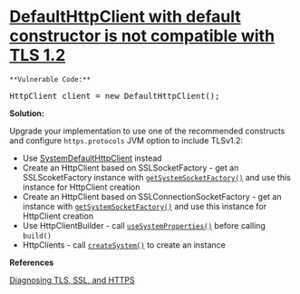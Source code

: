 # [DefaultHttpClient with default constructor is not compatible with TLS 1.2](https://find-sec-bugs.github.io/bugs.htm#DEFAULT_HTTP_CLIENT)

    **Vulnerable Code:**  

<pre>HttpClient client = new DefaultHttpClient();</pre>

**Solution:**  

Upgrade your implementation to use one of the recommended constructs and configure `https.protocols` JVM option to include TLSv1.2:

*   Use [SystemDefaultHttpClient](https://hc.apache.org/httpcomponents-client-ga/httpclient/apidocs/org/apache/http/impl/client/SystemDefaultHttpClient.html) instead
*   Create an HttpClient based on SSLSocketFactory - get an SSLScoketFactory instance with [`getSystemSocketFactory()`](https://hc.apache.org/httpcomponents-client-ga/httpclient/apidocs/org/apache/http/conn/ssl/SSLSocketFactory.html#getSystemSocketFactory()) and use this instance for HttpClient creation
*   Create an HttpClient based on SSLConnectionSocketFactory - get an instance with [`getSystemSocketFactory()`](https://hc.apache.org/httpcomponents-client-ga/httpclient/apidocs/org/apache/http/conn/ssl/SSLConnectionSocketFactory.html#getSystemSocketFactory()) and use this instance for HttpClient creation
*   Use HttpClientBuilder - call [`useSystemProperties()`](https://hc.apache.org/httpcomponents-client-ga/httpclient/apidocs/org/apache/http/impl/client/HttpClientBuilder.html#useSystemProperties()) before calling `build()`
*   HttpClients - call [`createSystem()`](https://hc.apache.org/httpcomponents-client-ga/httpclient/apidocs/org/apache/http/impl/client/HttpClients.html#createSystem()) to create an instance

**References**  

[Diagnosing TLS, SSL, and HTTPS](https://blogs.oracle.com/java-platform-group/entry/diagnosing_tls_ssl_and_https)